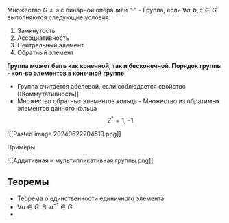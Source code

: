 Множество $G \ne \varnothing$ с бинарной операцией "$\cdot$" - Группа, если $\forall a,b,c \in G$ выполняются следующие условия:
1. Замкнутость
2. Ассоциативность
3. Нейтральный элемент
4. Обратный элемент

**Группа может быть как конечной, так и бесконечной. Порядок группы - кол-во элементов в конечной группе.**

- Группа считается абелевой, если соблюдается свойство [[Коммутативность]]
- Множество обратных элементов кольца - Множество из обратимых элементов данного кольца
$$Z^* = {1,-1}$$

![[Pasted image 20240622204519.png]]

Примеры

![[Аддитивная и мультипликативная группы.png]]



## Теоремы
- Теорема о единственности единичного элемента
- $\forall a \in G \ \ \exists!\ a^{-1}\in G$
- 